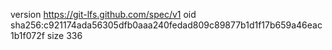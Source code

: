 version https://git-lfs.github.com/spec/v1
oid sha256:c921174ada56305dfb0aaa240fedad809c89877b1d1f17b659a46eac1b1f072f
size 336
